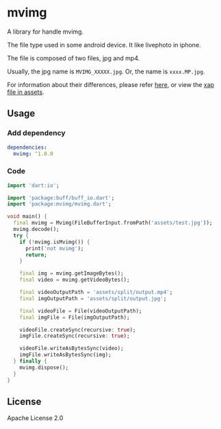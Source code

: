 # mvimg

A library for handle mvimg.

The file type used in some android device.
It like livephoto in iphone.

The file is composed of two files, jpg and mp4.

Usually, the jpg name is `MVIMG_XXXXX.jpg`.
Or, the name is `xxxx.MP.jpg`.

For information about their differences, please refer [here][issue], or view the [xap file in assets][xap].

## Usage

### Add dependency

```yaml
dependencies:
  mvimg: ^1.0.0
```

### Code

```dart
import 'dart:io';

import 'package:buff/buff_io.dart';
import 'package:mvimg/mvimg.dart';

void main() {
  final mvimg = Mvimg(FileBufferInput.fromPath('assets/test.jpg'));
  mvimg.decode();
  try {
    if (!mvimg.isMvimg()) {
      print('not mvimg');
      return;
    }

    final img = mvimg.getImageBytes();
    final video = mvimg.getVideoBytes();

    final videoOutputPath = 'assets/split/output.mp4';
    final imgOutputPath = 'assets/split/output.jpg';

    final videoFile = File(videoOutputPath);
    final imgFile = File(imgOutputPath);

    videoFile.createSync(recursive: true);
    imgFile.createSync(recursive: true);

    videoFile.writeAsBytesSync(video);
    imgFile.writeAsBytesSync(img);
  } finally {
    mvimg.dispose();
  }
}

```

## License

Apache License 2.0

[issue]: https://github.com/SimpleMobileTools/Simple-Gallery/issues/1426#issuecomment-982855006
[xap]: https://github.com/CaiJingLong/mvimg/tree/main/assets

